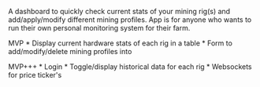
A dashboard to quickly check current stats of your mining rig(s) and add/apply/modify different mining profiles. App is for anyone who wants to run their own personal monitoring system for their farm.

MVP
    * Display current hardware stats of each rig in a table
    * Form to add/modify/delete mining profiles into

MVP+++
    * Login
    * Toggle/display historical data for each rig
    * Websockets for price ticker's